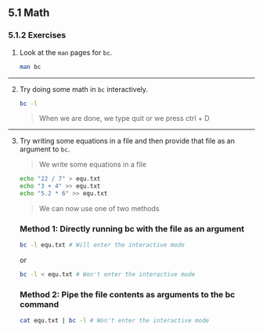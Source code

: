 ## 5.1 Math

### 5.1.2 Exercises

1. Look at the `man` pages for `bc`.

    ```bash
    man bc
    ```
---
2. Try doing some math in `bc` interactively.

    ```bash
    bc -l
    ```
    > When we are done, we type quit or we press ctrl + D

---
3. Try writing some equations in a file and then provide that file as an argument to `bc`.

    > We write some equations in a file

    ```bash
    echo "22 / 7" > equ.txt
    echo "3 + 4" >> equ.txt
    echo "5.2 * 6" >> equ.txt
    ```

    > We can now use one of two methods
    
    ### Method 1: Directly running bc with the file as an argument

    ```bash
    bc -l equ.txt # Will enter the interactive mode
    ```
    or
    ```bash
    bc -l < equ.txt # Won't enter the interactive mode
    ```

    ### Method 2: Pipe the file contents as arguments to the bc command
    
    ```bash
    cat equ.txt | bc -l # Won't enter the interactive mode
    ```
    